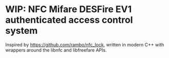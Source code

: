 # WIP: NFC Mifare DESFire EV1 authenticated access control system

Inspired by https://github.com/rambo/nfc_lock, written in modern C++ with wrappers around the libnfc and libfreefare APIs.

